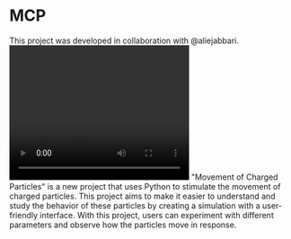# MCP
This project was developed in collaboration with @aliejabbari.
<video width="320" height="240" controls>
  <source src="https://github.com/AryaKoureshi/MCP/blob/main/video.mp4" type="video/mp4">
  Your browser does not support the video tag.
</video>
"Movement of Charged Particles" is a new project that uses Python to stimulate the movement of charged particles. This project aims to make it easier to understand and study the behavior of these particles by creating a simulation with a user-friendly interface. With this project, users can experiment with different parameters and observe how the particles move in response.
